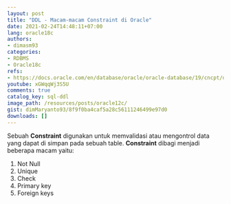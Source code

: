 ```yaml
---
layout: post
title: "DDL - Macam-macam Constraint di Oracle"
date: 2021-02-24T14:48:11+07:00
lang: oracle18c
authors:
- dimasm93
categories:
- RDBMS
- Oracle18c
refs: 
- https://docs.oracle.com/en/database/oracle/oracle-database/19/cncpt/data-integrity.html#GUID-1C9665AD-A444-4AFB-984F-6385FCBEA64E
youtube: xGWqqWj3S5U
comments: true
catalog_key: sql-ddl
image_path: /resources/posts/oracle12c/
gist: dimMaryanto93/8f9f0ba4caf5a28c56111246499e97d0
downloads: []
---
```


Sebuah **Constraint** digunakan untuk memvalidasi atau mengontrol data yang dapat di simpan pada sebuah table. **Constraint** dibagi menjadi beberapa macam yaitu:

<!--more-->

1. Not Null
2. Unique
3. Check
4. Primary key
5. Foreign keys

